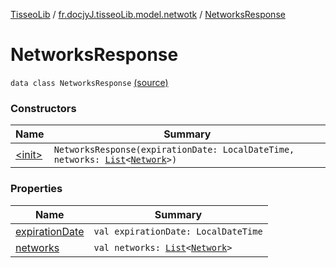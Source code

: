 [TisseoLib](../../index.md) / [fr.docjyJ.tisseoLib.model.netwotk](../index.md) / [NetworksResponse](./index.md)

# NetworksResponse

`data class NetworksResponse` [(source)](https://github.com/docjyJ/TisseoLib/tree/master/src/main/kotlin/fr/docjyJ/tisseoLib/model/netwotk/NetworksResponse.kt#L7)

### Constructors

| Name | Summary |
|---|---|
| [&lt;init&gt;](-init-.md) | `NetworksResponse(expirationDate: LocalDateTime, networks: `[`List`](https://kotlinlang.org/api/latest/jvm/stdlib/kotlin.collections/-list/index.html)`<`[`Network`](../-network/index.md)`>)` |

### Properties

| Name | Summary |
|---|---|
| [expirationDate](expiration-date.md) | `val expirationDate: LocalDateTime` |
| [networks](networks.md) | `val networks: `[`List`](https://kotlinlang.org/api/latest/jvm/stdlib/kotlin.collections/-list/index.html)`<`[`Network`](../-network/index.md)`>` |
